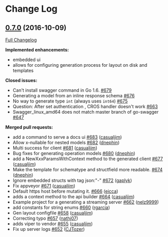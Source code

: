 # Change Log

## [0.7.0](https://github.com/ssfilatov/go-swagger/tree/0.7.0) (2016-10-09)
[Full Changelog](https://github.com/ssfilatov/go-swagger/compare/0.6.0...0.7.0)

**Implemented enhancements:**

- embedded ui
- allows for configuring generation process for layout on disk and templates

**Closed issues:**

- Can't install swagger command in Go 1.6. [\#679](https://github.com/ssfilatov/go-swagger/issues/679)
- Generating a model from an inline response schema [\#676](https://github.com/ssfilatov/go-swagger/issues/676)
- No way to generate type `int` \(always uses `int64`\) [\#675](https://github.com/ssfilatov/go-swagger/issues/675)
- Question: After set authentication , CROS handler doesn't work [\#663](https://github.com/ssfilatov/go-swagger/issues/663)
- Swagger\_linux\_amd64 does not match master branch of go-swagger [\#647](https://github.com/ssfilatov/go-swagger/issues/647)

**Merged pull requests:**

- add a command to serve a docs ui [\#683](https://github.com/ssfilatov/go-swagger/pull/683) ([casualjim](https://github.com/casualjim))
- Allow x-nullable for nested models [\#682](https://github.com/ssfilatov/go-swagger/pull/682) ([dnephin](https://github.com/dnephin))
- Multi success for client [\#681](https://github.com/ssfilatov/go-swagger/pull/681) ([casualjim](https://github.com/casualjim))
- Bug fixes for generating operation models [\#680](https://github.com/ssfilatov/go-swagger/pull/680) ([dnephin](https://github.com/dnephin))
- add a NewXxxParamsWithContext method to the generated client [\#677](https://github.com/ssfilatov/go-swagger/pull/677) ([casualjim](https://github.com/casualjim))
- Make the template for schematype and structfield  more readable. [\#674](https://github.com/ssfilatov/go-swagger/pull/674) ([dnephin](https://github.com/dnephin))
- Ignore embedded structs with tag json:"-" [\#672](https://github.com/ssfilatov/go-swagger/pull/672) ([gaplyk](https://github.com/gaplyk))
- Fix appveyor [\#671](https://github.com/ssfilatov/go-swagger/pull/671) ([casualjim](https://github.com/casualjim))
- Default https host before mutating it. [\#666](https://github.com/ssfilatov/go-swagger/pull/666) ([eicca](https://github.com/eicca))
- adds a context method to the api builder [\#664](https://github.com/ssfilatov/go-swagger/pull/664) ([casualjim](https://github.com/casualjim))
- Example project for a generating a streaming server [\#662](https://github.com/ssfilatov/go-swagger/pull/662) ([nelz9999](https://github.com/nelz9999))
- add constants for string enums [\#660](https://github.com/ssfilatov/go-swagger/pull/660) ([rgarcia](https://github.com/rgarcia))
- Gen layout configfile [\#658](https://github.com/ssfilatov/go-swagger/pull/658) ([casualjim](https://github.com/casualjim))
- Correcting typo [\#657](https://github.com/ssfilatov/go-swagger/pull/657) ([nathj07](https://github.com/nathj07))
- adds viper to vendor [\#655](https://github.com/ssfilatov/go-swagger/pull/655) ([casualjim](https://github.com/casualjim))
- Fix up server logs [\#652](https://github.com/ssfilatov/go-swagger/pull/652) ([CJTozer](https://github.com/CJTozer))

